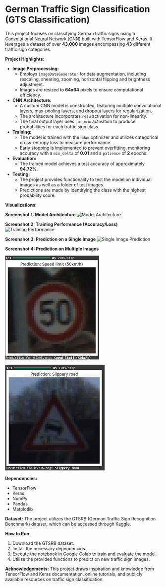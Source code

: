 # German Traffic Sign Classification (GTS Classification)

This project focuses on classifying German traffic signs using a Convolutional Neural Network (CNN) built with TensorFlow and Keras. It leverages a dataset of over **43,000** images encompassing **43** different traffic sign categories.  

**Project Highlights:**

* **Image Preprocessing:**
    - Employs `ImageDataGenerator` for data augmentation, including rescaling, shearing, zooming, horizontal flipping and brightness adjustment.
    - Images are resized to **64x64** pixels to ensure computational efficiency.
* **CNN Architecture:**
    - A custom CNN model is constructed, featuring multiple convolutional layers, max-pooling layers, and dropout layers for regularization.
    - The architecture incorporates `relu` activation for non-linearity.
    - The final output layer uses `softmax` activation to produce probabilities for each traffic sign class.
* **Training:**
    - The model is trained with the `adam` optimizer and utilizes categorical cross-entropy loss to measure performance.
    - Early stopping is implemented to prevent overfitting, monitoring accuracy with a `min_delta` of **0.01** and a `patience` of **2** epochs.
* **Evaluation:**
    - The trained model achieves a test accuracy of approximately **94.72%**.
* **Testing:**
    - The project provides functionality to test the model on individual images as well as a folder of test images.
    - Predictions are made by identifying the class with the highest probability score.




**Visualizations:**

**Screenshot 1: Model Architecture**
![Model Architecture](path/to/architecture_screenshot.png)

**Screenshot 2: Training Performance (Accuracy/Loss)**
![Training Performance](path/to/training_plot.png)

**Screenshot 3: Prediction on a Single Image**
![Single Image Prediction](path/to/single_image_prediction.png)

**Screenshot 4: Prediction on Multiple Images**

![](Images/Img_Pred_1.PNG)

![](Images/Img_pred_2.PNG)



**Dependencies:**
* TensorFlow
* Keras
* NumPy
* Pandas
* Matplotlib


**Dataset:**
The project utilizes the GTSRB (German Traffic Sign Recognition Benchmark) dataset, which can be accessed through Kaggle.

**How to Run:**
1. Download the GTSRB dataset.
2. Install the necessary dependencies.
3. Execute the notebook in Google Colab to train and evaluate the model. 
4. Utilize the provided functions to predict on new traffic sign images.


**Acknowledgements:**
This project draws inspiration and knowledge from TensorFlow and Keras documentation, online tutorials, and publicly available resources on traffic sign classification.
